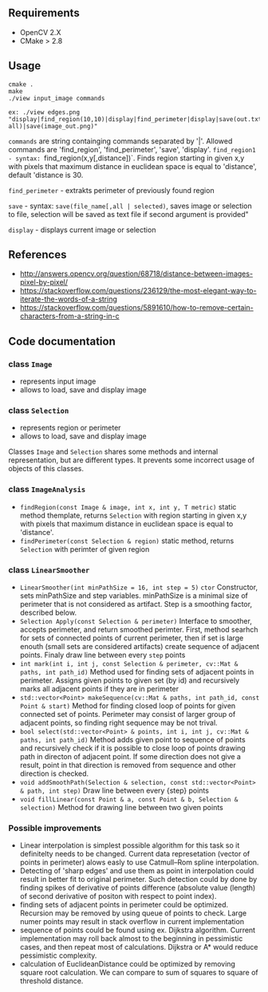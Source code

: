 


## Requirements
- OpenCV 2.X
- CMake > 2.8

## Usage
    cmake .
    make
    ./view input_image commands

    ex: ./view edges.png "display|find_region(10,10)|display|find_perimeter|display|save(out.txt, all)|save(image_out.png)"
    
`commands` are string containging commands separated by '|'.
Allowed commands are 'find_region', 'find_perimeter', 'save', 'display'. 
`find_region1 - syntax: `find_region(x,y[,distance])`. Finds region starting in given x,y with pixels that maximum distance in euclidean space is equal to 'distance', default 'distance is 30. 

`find_perimeter` - extrakts perimeter of previously found region

`save` - syntax: `save(file_name[,all | selected)`, saves image or selection to file, selection will be saved as text file if second argument is provided"

`display` - displays current image or selection

## References
- http://answers.opencv.org/question/68718/distance-between-images-pixel-by-pixel/
- https://stackoverflow.com/questions/236129/the-most-elegant-way-to-iterate-the-words-of-a-string
- https://stackoverflow.com/questions/5891610/how-to-remove-certain-characters-from-a-string-in-c

## Code documentation

### class `Image`
 - represents input image
 - allows to load, save and display image
 
### class `Selection`
 - represents region or perimeter
 - allows to load, save and display image

Classes `Image` and `Selection` shares some methods and internal representation, but are different types. It prevents some incorrect usage of objects of this classes.

### class `ImageAnalysis`
- `findRegion(const Image & image, int x, int y, T metric)` static method themplate, returns `Selection` with region starting in given x,y with pixels that maximum distance in euclidean space is equal to 'distance'.
- `findPerimeter(const Selection & region)` static method, returns `Selection` with perimter of given region


### class `LinearSmoother`
- `LinearSmoother(int minPathSize = 16, int step = 5)` `ctor` Constructor, sets minPathSize and step variables. minPathSize is a minimal size of perimeter that is not considered as artifact. Step is a smoothing factor, described below.
- `Selection Apply(const Selection & perimeter)` Interface to smoother, accepts perimeter, and return smoothed perimter.  First, method searhch for sets of connected points of current perimeter, then if set is large enouth (small sets are considered artifacts) create sequence of adjacent points. Finaly draw line between every `step` points
- `int mark(int i, int j, const Selection & perimeter, cv::Mat & paths, int path_id)` Method used for finding sets of adjacent points in perimeter. Assigns given points to given set (by id) and recursively marks all adjacent points if they are in perimeter
- `std::vector<Point> makeSequence(cv::Mat & paths, int path_id, const Point & start)` Method for finding closed loop of points for given connected set of points. Perimeter may consist of larger group of adjacent points, so finding right sequence may be not trival.
- `bool select(std::vector<Point> & points, int i, int j, cv::Mat & paths, int path_id)` Method adds given point to sequence of points and recursively check if it is possible to close loop of points drawing path in directon of adjacent point.
If some direction does not give a result, point in that direction is removed from sequence and other direction is checked.
- `void addSmoothPath(Selection & selection, const std::vector<Point> & path, int step)`  Draw line between every {step} points 
- `void fillLinear(const Point & a, const Point & b, Selection & selection)` Method for drawing line between two given points

### Possible improvements
- Linear interpolation is simplest possible algorithm for this task so it definitelty needs to be changed. Current data represetation (vector of points in perimeter) alows easly to use Catmull–Rom spline interpolation.
- Detecting of 'sharp edges' and use them as point in interpolation could result in better fit to original perimeter. Such detection could by done by finding spikes of derivative of points difference (absolute value (length) of second derivative of positon with respect to point index).
- finding sets of adjacent points in perimeter could be optimized. Recursion may be removed by using queue of points to check. Large numer points may result in stack overflow in current implementation
- sequence of points could be found using ex. Dijkstra algorithm. Current implementation may roll back almost to the beginning in pessimistic cases, and then repeat most of calculations. Dijkstra or A* would reduce pessimistic complexity.
- calculation of EuclideanDistance could be optimized by removing square root calculation. We can compare to sum of squares to square of threshold distance.


